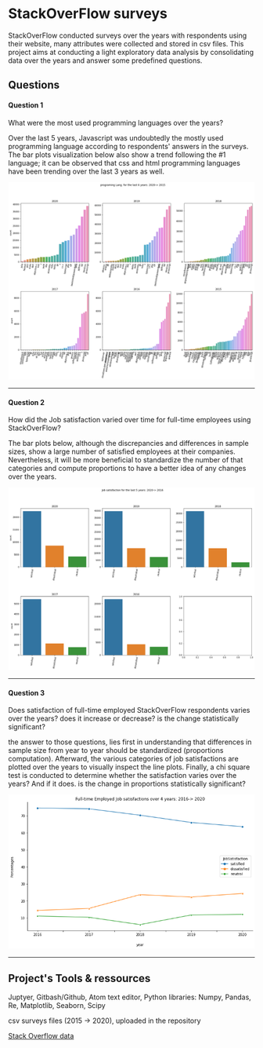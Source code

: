 # StackOverFlow surveys

StackOverFlow conducted surveys over the years with respondents using their website, many attributes were collected and stored in csv files. This project aims at conducting a light exploratory data analysis by consolidating data over the years and answer some predefined questions.


## Questions

#### Question 1
What were the most used programming languages over the years?

Over the last 5 years, Javascript was undoubtedly the mostly used programming language according to respondents' answers in the surveys.
The bar plots visualization below also show a trend following the #1 language; it can be observed that css and html programming languages have been trending over the last 3 years as well.



![Bar plots of programming languages](pics/programming_overYrs.png)
___

#### Question 2
How did the Job satisfaction varied over time for full-time employees using StackOverFlow?

The bar plots below, although the discrepancies and differences in sample sizes, show a large number of satisfied employees at their companies. Nevertheless, it will be more beneficial to standardize the number of that categories and compute proportions to have a better idea of any changes over the years.

![Bar plots of full-time employed Job satisfaction over the years](pics/job_sats_overYrs.png)

___
#### Question 3

Does satisfaction of full-time employed StackOverFlow respondents varies over the years? does it increase or decrease? is the change statistically significant?

the answer to those questions, lies first in understanding that differences in sample size from year to year should be standardized (proportions computation). Afterward, the various categories of job satisfactions are plotted over the years to visually inspect the line plots. Finally, a chi square test is conducted to determine whether the satisfaction varies over the years? And if it does. is the change in proportions statistically significant?

![Line plots of full-time employed Job satisfaction over the years](pics/JobSat_percentagesOverYrs.png)
___
## Project's Tools & ressources
Juptyer, Gitbash/Github, Atom text editor, Python libraries: Numpy, Pandas, Re, Matplotlib, Seaborn, Scipy

csv surveys files (2015 -> 2020), uploaded in the repository

[Stack Overflow data](https://insights.stackoverflow.com/survey)
